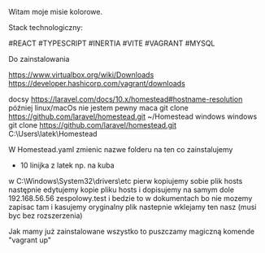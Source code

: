 Witam moje misie kolorowe.

Stack technologiczny:

#REACT
#TYPESCRIPT
#INERTIA
#VITE
#VAGRANT
#MYSQL

Do zainstalowania

https://www.virtualbox.org/wiki/Downloads
https://developer.hashicorp.com/vagrant/downloads


docsy https://laravel.com/docs/10.x/homestead#hostname-resolution
później
linux/macOs nie jestem pewny maca
git clone https://github.com/laravel/homestead.git ~/Homestead
windows
windows git clone https://github.com/laravel/homestead.git C:\Users\latek\Homestead

W Homestead.yaml zmienic nazwe folderu na ten co zainstalujemy
- 10 linijka z latek np. na kuba


w C:\Windows\System32\drivers\etc pierw kopiujemy sobie plik hosts następnie edytujemy kopie pliku hosts
i dopisujemy na samym dole 192.168.56.56  zespolowy.test
i bedzie to w dokumentach bo nie mozemy zapisac tam i kasujemy oryginalny  plik nastepnie wklejamy ten nasz  (musi byc bez rozszerzenia)


Jak mamy już zainstalowane wszystko to puszczamy magiczną komende "vagrant up"
